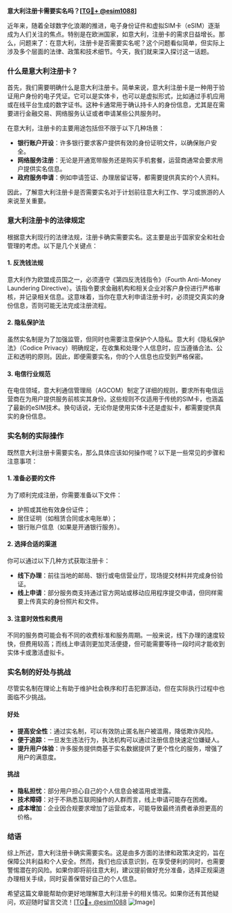 **意大利注册卡需要实名吗？[[TG💪+ @esim1088](https://t.me/s/esim1088)]**

近年来，随着全球数字化浪潮的推进，电子身份证件和虚拟SIM卡（eSIM）逐渐成为人们关注的焦点。特别是在欧洲国家，如意大利，注册卡的需求日益增长。那么，问题来了：在意大利，注册卡是否需要实名呢？这个问题看似简单，但实际上涉及多个层面的法律、政策和技术细节。今天，我们就来深入探讨这一话题。

### 什么是意大利注册卡？

首先，我们需要明确什么是意大利注册卡。简单来说，意大利注册卡是一种用于验证用户身份的电子凭证。它可以是实体卡，也可以是虚拟形式，比如通过手机应用或在线平台生成的数字证书。这种卡通常用于确认持卡人的身份信息，尤其是在需要进行金融交易、网络服务认证或者申请某些公共服务时。

在意大利，注册卡的主要用途包括但不限于以下几种场景：
- **银行账户开设**：许多银行要求客户提供有效的身份证明文件，以确保账户安全。
- **网络服务注册**：无论是开通宽带服务还是购买手机套餐，运营商通常会要求用户提供实名信息。
- **政府服务申请**：例如申请签证、办理居留证等，都需要提供真实的个人资料。

因此，了解意大利注册卡是否需要实名对于计划前往意大利工作、学习或旅游的人来说至关重要。

### 意大利注册卡的法律规定

根据意大利现行的法律法规，注册卡确实需要实名。这主要是出于国家安全和社会管理的考虑。以下是几个关键点：

#### 1. **反洗钱法规**
意大利作为欧盟成员国之一，必须遵守《第四反洗钱指令》（Fourth Anti-Money Laundering Directive）。该指令要求金融机构和相关企业对客户身份进行严格审核，并记录相关信息。这意味着，当你在意大利申请注册卡时，必须提交真实的身份信息，否则可能无法完成注册流程。

#### 2. **隐私保护法**
虽然实名制是为了加强监管，但同时也需要注意保护个人隐私。意大利《隐私保护法》（Codice Privacy）明确规定，在收集和处理个人信息时，应当遵循合法、公正和透明的原则。因此，即便需要实名，你的个人信息也应受到严格保密。

#### 3. **电信行业规范**
在电信领域，意大利通信管理局（AGCOM）制定了详细的规则，要求所有电信运营商在为用户提供服务前核实其身份。这些规则不仅适用于传统的SIM卡，也涵盖了最新的eSIM技术。换句话说，无论你是使用实体卡还是虚拟卡，都需要提供真实的身份信息。

### 实名制的实际操作

既然意大利注册卡需要实名，那么具体应该如何操作呢？以下是一些常见的步骤和注意事项：

#### 1. **准备必要的文件**
为了顺利完成注册，你需要准备以下文件：
- 护照或其他有效身份证件；
- 居住证明（如租赁合同或水电账单）；
- 银行账户信息（如果是开通银行服务）。

#### 2. **选择合适的渠道**
你可以通过以下几种方式获取注册卡：
- **线下办理**：前往当地的邮局、银行或电信营业厅，现场提交材料并完成身份验证。
- **线上申请**：部分服务商支持通过官方网站或移动应用程序提交申请，但同样需要上传真实的身份照片和文件。

#### 3. **注意时效性和费用**
不同的服务商可能会有不同的收费标准和服务周期。一般来说，线下办理的速度较快，但费用较高；而线上申请则更加灵活便捷，但可能需要等待一段时间才能收到实体卡或激活虚拟卡。

### 实名制的好处与挑战

尽管实名制在理论上有助于维护社会秩序和打击犯罪活动，但在实际执行过程中也面临不少挑战。

#### 好处
- **提高安全性**：通过实名制，可以有效防止匿名账户被滥用，降低欺诈风险。
- **便于追踪**：一旦发生违法行为，执法机构可以通过注册信息快速定位嫌疑人。
- **提升用户体验**：许多服务提供商基于实名数据提供了更个性化的服务，增强了用户的满意度。

#### 挑战
- **隐私担忧**：部分用户担心自己的个人信息会被滥用或泄露。
- **技术障碍**：对于不熟悉互联网操作的人群而言，线上申请可能存在困难。
- **成本增加**：企业因合规要求增加了运营成本，可能导致最终消费者承担更高的价格。

### 结语

综上所述，意大利注册卡确实需要实名。这是由多方面的法律和政策决定的，旨在保障公共利益和个人安全。然而，我们也应该意识到，在享受便利的同时，也需要警惕潜在的风险。如果你即将前往意大利，建议提前做好充分准备，选择正规渠道办理相关手续，同时妥善保管好自己的个人信息。

希望这篇文章能帮助你更好地理解意大利注册卡的相关情况。如果你还有其他疑问，欢迎随时留言交流！[[TG💪+ @esim1088](https://t.me/s/esim1088) ![Image](https://i.postimg.cc/4NQfJmqS/Snipaste-2025-05-13-00-14-12.png)]
